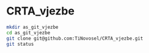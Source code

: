 # CRTA_vjezbe

```sh
mkdir as_git_vjezbe
cd as_git_vjezbe
git clone git@github.com:TiNovosel/CRTA_vjezbe.git
git status
```